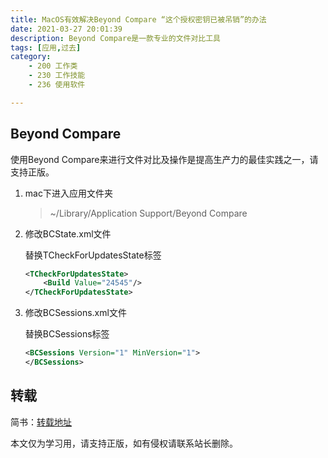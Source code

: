 ```yaml
---
title: MacOS有效解决Beyond Compare “这个授权密钥已被吊销”的办法
date: 2021-03-27 20:01:39
description: Beyond Compare是一款专业的文件对比工具
tags: [应用,过去]
category:
    - 200 工作类
    - 230 工作技能
    - 236 使用软件

---
```


## Beyond Compare

使用Beyond Compare来进行文件对比及操作是提高生产力的最佳实践之一，请支持正版。

1. mac下进入应用文件夹

   > ~/Library/Application Support/Beyond Compare

2. 修改BCState.xml文件

   替换TCheckForUpdatesState标签

   ```xml
   <TCheckForUpdatesState>
       <Build Value="24545"/>
   </TCheckForUpdatesState>
   ```

3. 修改BCSessions.xml文件

   替换BCSessions标签

   ```xml
   <BCSessions Version="1" MinVersion="1">
   </BCSessions>
   ```

## 转载

简书：[转载地址](https://www.jianshu.com/p/c69639f15231)

本文仅为学习用，请支持正版，如有侵权请联系站长删除。